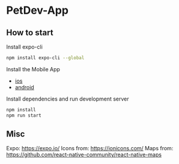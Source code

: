 # PetDev-App


## How to start

Install expo-cli

```bash
npm install expo-cli --global
```

Install the Mobile App

- [ios](https://itunes.apple.com/app/apple-store/id982107779)
- [android](https://play.google.com/store/apps/details?id=host.exp.exponent&referrer=www)

Install dependencies and run development server

```bash
npm install
npm run start
```


## Misc

Expo: https://expo.io/
Icons from: https://ionicons.com/
Maps from: https://github.com/react-native-community/react-native-maps
